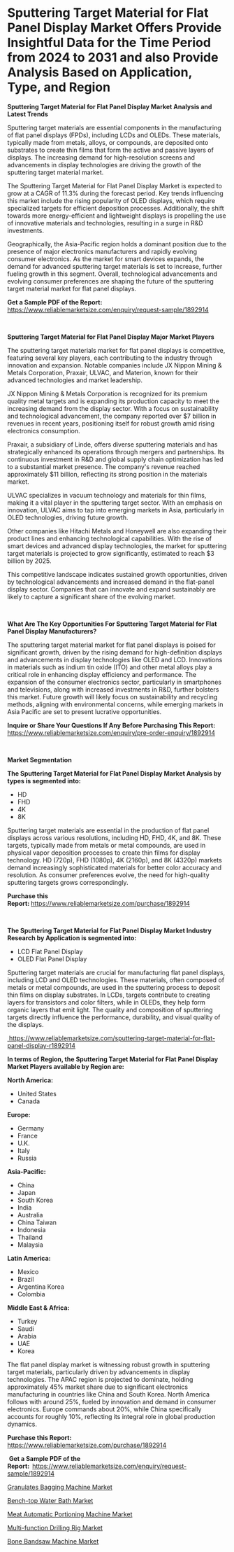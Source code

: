 <p><h1>Sputtering Target Material for Flat Panel Display Market Offers Provide Insightful Data for the Time Period from 2024 to 2031 and also Provide Analysis Based on Application, Type, and Region</h1></p><p><strong>Sputtering Target Material for Flat Panel Display Market Analysis and Latest Trends</strong></p>
<p><p>Sputtering target materials are essential components in the manufacturing of flat panel displays (FPDs), including LCDs and OLEDs. These materials, typically made from metals, alloys, or compounds, are deposited onto substrates to create thin films that form the active and passive layers of displays. The increasing demand for high-resolution screens and advancements in display technologies are driving the growth of the sputtering target material market.</p><p>The Sputtering Target Material for Flat Panel Display Market is expected to grow at a CAGR of 11.3% during the forecast period. Key trends influencing this market include the rising popularity of OLED displays, which require specialized targets for efficient deposition processes. Additionally, the shift towards more energy-efficient and lightweight displays is propelling the use of innovative materials and technologies, resulting in a surge in R&D investments.</p><p>Geographically, the Asia-Pacific region holds a dominant position due to the presence of major electronics manufacturers and rapidly evolving consumer electronics. As the market for smart devices expands, the demand for advanced sputtering target materials is set to increase, further fueling growth in this segment. Overall, technological advancements and evolving consumer preferences are shaping the future of the sputtering target material market for flat panel displays.</p></p>
<p><strong>Get a Sample PDF of the Report:&nbsp;</strong> <a href="https://www.reliablemarketsize.com/enquiry/request-sample/1892914?utm_campaign=1590&utm_medium=2&utm_source=Github&utm_content=ia&utm_term=24102024&utm_id=sputtering-target-material-for-flat-panel-display">https://www.reliablemarketsize.com/enquiry/request-sample/1892914</a></p>
<p>&nbsp;</p>
<p><strong>Sputtering Target Material for Flat Panel Display Major Market Players</strong></p>
<p><p>The sputtering target materials market for flat panel displays is competitive, featuring several key players, each contributing to the industry through innovation and expansion. Notable companies include JX Nippon Mining & Metals Corporation, Praxair, ULVAC, and Materion, known for their advanced technologies and market leadership.</p><p>JX Nippon Mining & Metals Corporation is recognized for its premium quality metal targets and is expanding its production capacity to meet the increasing demand from the display sector. With a focus on sustainability and technological advancement, the company reported over $7 billion in revenues in recent years, positioning itself for robust growth amid rising electronics consumption.</p><p>Praxair, a subsidiary of Linde, offers diverse sputtering materials and has strategically enhanced its operations through mergers and partnerships. Its continuous investment in R&D and global supply chain optimization has led to a substantial market presence. The company's revenue reached approximately $11 billion, reflecting its strong position in the materials market.</p><p>ULVAC specializes in vacuum technology and materials for thin films, making it a vital player in the sputtering target sector. With an emphasis on innovation, ULVAC aims to tap into emerging markets in Asia, particularly in OLED technologies, driving future growth.</p><p>Other companies like Hitachi Metals and Honeywell are also expanding their product lines and enhancing technological capabilities. With the rise of smart devices and advanced display technologies, the market for sputtering target materials is projected to grow significantly, estimated to reach $3 billion by 2025.</p><p>This competitive landscape indicates sustained growth opportunities, driven by technological advancements and increased demand in the flat-panel display sector. Companies that can innovate and expand sustainably are likely to capture a significant share of the evolving market.</p></p>
<p>&nbsp;</p>
<p><strong>What Are The Key Opportunities For Sputtering Target Material for Flat Panel Display Manufacturers?</strong></p>
<p><p>The sputtering target material market for flat panel displays is poised for significant growth, driven by the rising demand for high-definition displays and advancements in display technologies like OLED and LCD. Innovations in materials such as indium tin oxide (ITO) and other metal alloys play a critical role in enhancing display efficiency and performance. The expansion of the consumer electronics sector, particularly in smartphones and televisions, along with increased investments in R&D, further bolsters this market. Future growth will likely focus on sustainability and recycling methods, aligning with environmental concerns, while emerging markets in Asia Pacific are set to present lucrative opportunities.</p></p>
<p><strong>Inquire or Share Your Questions If Any Before Purchasing This Report:</strong> <a href="https://www.reliablemarketsize.com/enquiry/pre-order-enquiry/1892914?utm_campaign=1590&utm_medium=2&utm_source=Github&utm_content=ia&utm_term=24102024&utm_id=sputtering-target-material-for-flat-panel-display">https://www.reliablemarketsize.com/enquiry/pre-order-enquiry/1892914</a></p>
<p>&nbsp;</p>
<p><strong>Market Segmentation</strong></p>
<p><strong>The Sputtering Target Material for Flat Panel Display Market Analysis by types is segmented into:</strong></p>
<p><ul><li>HD</li><li>FHD</li><li>4K</li><li>8K</li></ul></p>
<p><p>Sputtering target materials are essential in the production of flat panel displays across various resolutions, including HD, FHD, 4K, and 8K. These targets, typically made from metals or metal compounds, are used in physical vapor deposition processes to create thin films for display technology. HD (720p), FHD (1080p), 4K (2160p), and 8K (4320p) markets demand increasingly sophisticated materials for better color accuracy and resolution. As consumer preferences evolve, the need for high-quality sputtering targets grows correspondingly.</p></p>
<p><strong>Purchase this Report:&nbsp;</strong><a href="https://www.reliablemarketsize.com/purchase/1892914?utm_campaign=1590&utm_medium=2&utm_source=Github&utm_content=ia&utm_term=24102024&utm_id=sputtering-target-material-for-flat-panel-display">https://www.reliablemarketsize.com/purchase/1892914</a></p>
<p>&nbsp;</p>
<p><strong>The Sputtering Target Material for Flat Panel Display Market Industry Research by Application is segmented into:</strong></p>
<p><ul><li>LCD Flat Panel Display</li><li>OLED Flat Panel Display</li></ul></p>
<p><p>Sputtering target materials are crucial for manufacturing flat panel displays, including LCD and OLED technologies. These materials, often composed of metals or metal compounds, are used in the sputtering process to deposit thin films on display substrates. In LCDs, targets contribute to creating layers for transistors and color filters, while in OLEDs, they help form organic layers that emit light. The quality and composition of sputtering targets directly influence the performance, durability, and visual quality of the displays.</p></p>
<p><a href="https://www.reliablemarketsize.com/sputtering-target-material-for-flat-panel-display-r1892914?utm_campaign=1590&utm_medium=2&utm_source=Github&utm_content=ia&utm_term=24102024&utm_id=sputtering-target-material-for-flat-panel-display">&nbsp;https://www.reliablemarketsize.com/sputtering-target-material-for-flat-panel-display-r1892914</a></p>
<p><strong>In terms of Region, the Sputtering Target Material for Flat Panel Display Market Players available by Region are:</strong></p>
<p>
    <p> <strong> North America: </strong>
        <ul>
            <li>United States</li>
            <li>Canada</li>
        </ul>
        </p> 
    <p> <strong> Europe: </strong>
        <ul>
            <li>Germany</li>
            <li>France</li>
            <li>U.K.</li>
            <li>Italy</li>
            <li>Russia</li>
        </ul>
        </p> 
    <p> <strong> Asia-Pacific: </strong>
        <ul>
            <li>China</li>
            <li>Japan</li>
            <li>South Korea</li>
            <li>India</li>
            <li>Australia</li>
            <li>China Taiwan</li>
            <li>Indonesia</li>
            <li>Thailand</li>
            <li>Malaysia</li>
        </ul>
        </p> 
    <p> <strong> Latin America: </strong>
        <ul>
            <li>Mexico</li>
            <li>Brazil</li>
            <li>Argentina Korea</li>
            <li>Colombia</li>
        </ul>
        </p> 
    <p> <strong> Middle East & Africa: </strong>
        <ul>
            <li>Turkey</li>
            <li>Saudi</li>
            <li>Arabia</li>
            <li>UAE</li>
            <li>Korea</li>
        </ul>
    </p>
    </p>
<p><p>The flat panel display market is witnessing robust growth in sputtering target materials, particularly driven by advancements in display technologies. The APAC region is projected to dominate, holding approximately 45% market share due to significant electronics manufacturing in countries like China and South Korea. North America follows with around 25%, fueled by innovation and demand in consumer electronics. Europe commands about 20%, while China specifically accounts for roughly 10%, reflecting its integral role in global production dynamics.</p></p>
<p><strong>Purchase this Report: </strong><a href="https://www.reliablemarketsize.com/purchase/1892914?utm_campaign=1590&utm_medium=2&utm_source=Github&utm_content=ia&utm_term=24102024&utm_id=sputtering-target-material-for-flat-panel-display">https://www.reliablemarketsize.com/purchase/1892914</a></p>
<p>&nbsp;<strong>Get a Sample PDF of the Report:&nbsp;&nbsp;</strong><a href="https://www.reliablemarketsize.com/enquiry/request-sample/1892914?utm_campaign=1590&utm_medium=2&utm_source=Github&utm_content=ia&utm_term=24102024&utm_id=sputtering-target-material-for-flat-panel-display">https://www.reliablemarketsize.com/enquiry/request-sample/1892914</a></p>
<p><strong></strong></p>
<p><p><a href="https://www.linkedin.com/pulse/decoding-granulates-bagging-machine-industry-dynamics-strategic-emakf?utm_campaign=1590&utm_medium=2&utm_source=Github&utm_content=ia&utm_term=24102024&utm_id=sputtering-target-material-for-flat-panel-display">Granulates Bagging Machine Market</a></p><p><a href="https://www.linkedin.com/pulse/bench-top-water-bath-market-evolution-future-outlook-forecasting-7bxvf?utm_campaign=1590&utm_medium=2&utm_source=Github&utm_content=ia&utm_term=24102024&utm_id=sputtering-target-material-for-flat-panel-display">Bench-top Water Bath Market</a></p><p><a href="https://www.linkedin.com/pulse/booming-meat-automatic-portioning-machine-market-sector-analysis-riklf?utm_campaign=1590&utm_medium=2&utm_source=Github&utm_content=ia&utm_term=24102024&utm_id=sputtering-target-material-for-flat-panel-display">Meat Automatic Portioning Machine Market</a></p><p><a href="https://www.linkedin.com/pulse/influencing-factors-multi-function-drilling-rig-market-insights-ilkff?utm_campaign=1590&utm_medium=2&utm_source=Github&utm_content=ia&utm_term=24102024&utm_id=sputtering-target-material-for-flat-panel-display">Multi-function Drilling Rig Market</a></p><p><a href="https://www.linkedin.com/pulse/booming-bone-bandsaw-machine-market-sector-analysis-growth-projections-quebf?utm_campaign=1590&utm_medium=2&utm_source=Github&utm_content=ia&utm_term=24102024&utm_id=sputtering-target-material-for-flat-panel-display">Bone Bandsaw Machine Market</a></p></p>